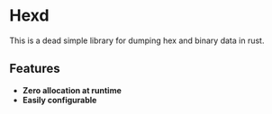 # Hexd

This is a dead simple library for dumping hex and binary data in rust.

## Features

 - **Zero allocation at runtime**
 - **Easily configurable**